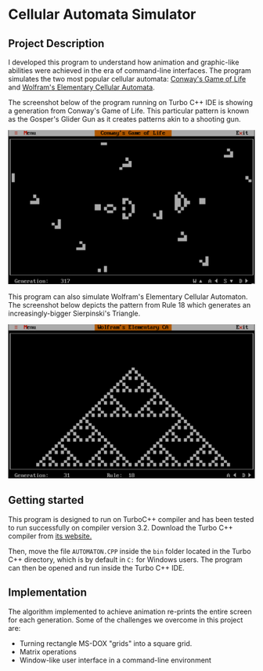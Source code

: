 # Cellular Automata Simulator

## Project Description

I developed this program to understand how animation and graphic-like abilities were achieved in the era of command-line interfaces. The program simulates the two most popular cellular automata: [Conway's Game of Life](https://en.wikipedia.org/wiki/Conway%27s_Game_of_Life) and [Wolfram's Elementary Cellular Automata](http://mathworld.wolfram.com/ElementaryCellularAutomaton.html).

The screenshot below of the program running on Turbo C++ IDE is showing a generation from Conway's Game of Life. This particular pattern is known as the Gosper's Glider Gun as it creates patterns akin to a shooting gun.

![Screenshot of Conway's Game of Life as running on this program](https://raw.githubusercontent.com/utsavm9/CellularAutomata/master/Conway.png)

This program can also simulate Wolfram's Elementary Cellular Automaton. The screenshot below depicts the pattern from Rule 18 which generates an increasingly-bigger Sierpinski's Triangle.

![Screenshot of Wolfram's Elementary Cellular Automaton as running on this program](https://github.com/utsavm9/CellularAutomata/raw/master/Wolfram.png)

## Getting started 
This program is designed to run on TurboC++ compiler and has been tested to run successfully on compiler version 3.2. Download the Turbo C++ compiler from [its website.](https://developerinsider.co/download-turbo-c-for-windows-7-8-8-1-and-windows-10-32-64-bit-full-screen/)

Then, move the file `AUTOMATON.CPP` inside the `bin` folder located in the Turbo C++ directory, which is by default in `C:` for Windows users. The program can then be opened and run inside the Turbo C++ IDE.

## Implementation
The algorithm implemented to achieve animation re-prints the entire screen for each generation. Some of the challenges we overcome in this project are:

* Turning rectangle MS-DOX "grids" into a square grid.
* Matrix operations
* Window-like user interface in a command-line environment

